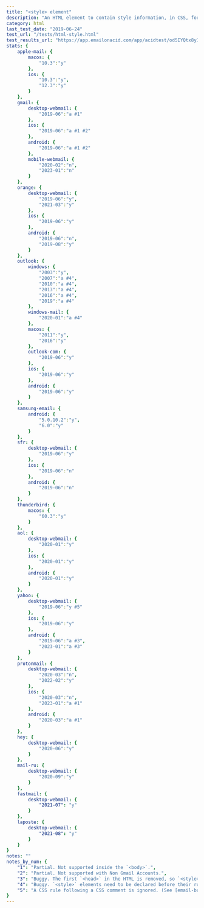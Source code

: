 ```yaml
---
title: "<style> element"
description: "An HTML element to contain style information, in CSS, for a document or part of a document."
category: html
last_test_date: "2019-06-24"
test_url: "/tests/html-style.html"
test_results_url: "https://app.emailonacid.com/app/acidtest/od5IYQtx8yIbIUbeRyQXnP0yzFKEm2E9CKa3FU4BcEXFv/list"
stats: {
    apple-mail: {
        macos: {
            "10.3":"y"
        },
        ios: {
            "10.3":"y",
            "12.3":"y"
        }
    },
    gmail: {
        desktop-webmail: {
            "2019-06":"a #1"
        },
        ios: {
            "2019-06":"a #1 #2"
        },
        android: {
            "2019-06":"a #1 #2"
        },
        mobile-webmail: {
            "2020-02":"n",
            "2023-01":"n"
        }
    },
    orange: {
        desktop-webmail: {
            "2019-06":"y",
            "2021-03":"y"
        },
        ios: {
            "2019-06":"y"
        },
        android: {
            "2019-06":"n",
            "2019-08":"y"
        }
    },
    outlook: {
        windows: {
            "2003":"y",
            "2007":"a #4",
            "2010":"a #4",
            "2013":"a #4",
            "2016":"a #4",
            "2019":"a #4"
        },
        windows-mail: {
            "2020-01":"a #4"
        },
        macos: {
            "2011":"y",
            "2016":"y"
        },
        outlook-com: {
            "2019-06":"y"
        },
        ios: {
            "2019-06":"y"
        },
        android: {
            "2019-06":"y"
        }
    },
    samsung-email: {
        android: {
            "5.0.10.2":"y",
            "6.0":"y"
        }
    },
    sfr: {
        desktop-webmail: {
            "2019-06":"y"
        },
        ios: {
            "2019-06":"n"
        },
        android: {
            "2019-06":"n"
        }
    },
    thunderbird: {
        macos: {
            "60.3":"y"
        }
    },
    aol: {
        desktop-webmail: {
            "2020-01":"y"
        },
        ios: {
            "2020-01":"y"
        },
        android: {
            "2020-01":"y"
        }
    },
    yahoo: {
        desktop-webmail: {
            "2019-06":"y #5"
        },
        ios: {
            "2019-06":"y"
        },
        android: {
            "2019-06":"a #3",
            "2023-01":"a #3"
        }
    },
    protonmail: {
        desktop-webmail: {
            "2020-03":"n",
            "2022-02":"y"
        },
        ios: {
            "2020-03":"n",
            "2023-01":"a #1"
        },
        android: {
            "2020-03":"a #1"
        }
    },
    hey: {
        desktop-webmail: {
            "2020-06":"y"
        }
    },
    mail-ru: {
        desktop-webmail: {
            "2020-09":"y"
        }
    },
    fastmail: {
        desktop-webmail: {
            "2021-07": "y"
        }
    },
    laposte: {
        desktop-webmail: {
            "2021-08": "y"
        }
    }
}
notes: ""
notes_by_num: {
    "1": "Partial. Not supported inside the `<body>`.",
    "2": "Partial. Not supported with Non Gmail Accounts.",
    "3": "Buggy. The first `<head>` in the HTML is removed, so `<style>` elements need to be in a second `<head>` element.",
    "4": "Buggy. `<style>` elements need to be declared before their rules are used.",
    "5": "A CSS rule following a CSS comment is ignored. (See [email-bugs#25](https://github.com/hteumeuleu/email-bugs/issues/25).)"
}
---
```

